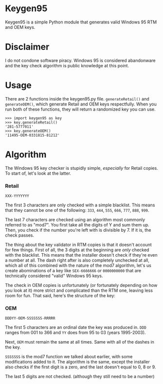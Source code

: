 # Keygen95

Keygen95 is a simple Python module that generates valid Windows 95 RTM and OEM keys.

# Disclaimer

I do not condone software piracy. Windows 95 is considered abandonware and the key check algorithm is public knowledge at this point.

# Usage

There are 2 functions inside the keygen95.py file. `generateRetail()` and `generateOEM()`, which generate Retail and OEM keys respectfully. When you run both of these functions, they will return a randomized key you can use.
```
>>> import keygen95 as key
>>> key.generateRetail()
'281-5777011'
>>> key.generateOEM()
'11495-OEM-0331815-81212'
```

# Algorithm
The Windows 95 key checker is stupidly simple, *especially* for Retail copies. To start of, let's look at the latter.

### Retail

`XXX-YYYYYYY`

The first 3 characters are only checked with a simple blacklist. This means that they cannot be one of the following: `333`, `444`, `555`, `666`, `777`, `888`, `999`.

The last 7 characters are checked using an algorithm most commonly referred to as "mod7". You first take all the digits of Y and sum them up. Then, you check if the number you're left with is divisible by 7. If it is, the check passes.

The thing about the key validator in RTM copies is that it doesn't account for few things. First of all, the 3 digits at the beginning are *only* checked with the blacklist. This means that the installer doesn't check if they're even a number at all. The dash right after is also completely unchecked at all, which all of this combined with the nature of the mod7 algorithm, let's us create abominations of a key like `SEX-6666666` or `0000000000` that are technically considered "valid" Windows 95 keys.

The check in OEM copies is unfortunately (or fortunately depending on how you look at it) more strict and complicated than the RTM one, leaving less room for fun. That said, here's the structure of the key:

### OEM

`DDDYY-OEM-SSSSSSS-RRRRR`

The first 5 characters are an ordinal date the key was produced in. `DDD` ranges from 001 to 366 and `YY` does from 95 to 03 (years 1995-2003).

Next, `OEM` must remain the same at all times. Same with all of the dashes in the key.

`SSSSSSS` is the mod7 function we talked about earlier, with some modifications added to it. The algorithm is the same, except the installer also checks if the first digit is a zero, and the last doesn't equal to 0, 8 or 9.

The last 5 digits are not checked. (although they still need to be a number)